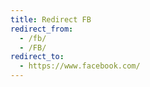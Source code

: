 ```yaml
---
title: Redirect FB
redirect_from:
  - /fb/
  - /FB/
redirect_to:
  - https://www.facebook.com/
---
```

